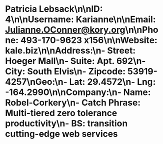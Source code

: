 # Patricia Lebsack\n\n**ID:** 4\n\n**Username:** Karianne\n\n**Email:** Julianne.OConner@kory.org\n\n**Phone:** 493-170-9623 x156\n\n**Website:** kale.biz\n\n**Address:**\n- Street: Hoeger Mall\n- Suite: Apt. 692\n- City: South Elvis\n- Zipcode: 53919-4257\n**Geo:**\n- Lat: 29.4572\n- Lng: -164.2990\n\n**Company:**\n- Name: Robel-Corkery\n- Catch Phrase: Multi-tiered zero tolerance productivity\n- BS: transition cutting-edge web services